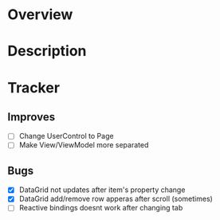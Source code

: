 # Overview 

# Description

# Tracker

## Improves
- [ ] Change UserControl to Page
- [ ] Make View/ViewModel more separated

## Bugs
 - [x] DataGrid not updates after item's property change
 - [x] DataGrid add/remove row apperas after scroll (sometimes)
 - [ ] Reactive bindings doesnt work after changing tab